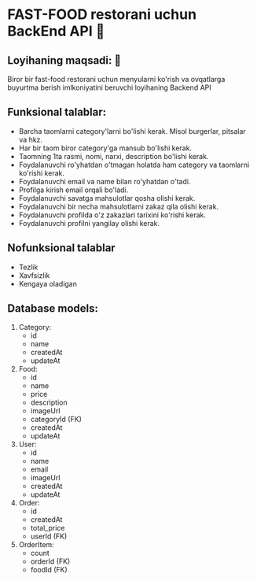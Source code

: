 # FAST-FOOD restorani uchun BackEnd API 🍔

## Loyihaning maqsadi: 🎯
 Biror bir fast-food restorani uchun menyularni ko'rish va ovqatlarga buyurtma berish imlkoniyatini beruvchi loyihaning Backend API
 

## Funksional talablar:
- Barcha taomlarni category'larni bo'lishi kerak. Misol burgerlar, pitsalar va hkz.
- Har bir taom biror category'ga mansub bo'lishi kerak.
- Taomning 1ta rasmi, nomi, narxi, description bo'lishi kerak.
- Foydalanuvchi ro'yhatdan o'tmagan holatda ham category va taomlarni ko'rishi kerak.
- Foydalanuvchi email va name bilan ro'yhatdan o'tadi.
- Profilga kirish email orqali bo'ladi.
- Foydalanuvchi savatga mahsulotlar qosha olishi kerak.
- Foydalanuvchi bir necha mahsulotlarni zakaz qila olishi kerak.
- Foydalanuvchi profilda o'z zakazlari tarixini ko'rishi kerak.
- Foydalanuvchi profilni yangilay olishi kerak.

## Nofunksional talablar
- Tezlik
- Xavfsizlik
- Kengaya oladigan

## Database models:

1. Category:
    - id
    - name
    - createdAt
    - updateAt
2. Food:
    - id
    - name
    - price
    - description
    - imageUrl
    - categoryId (FK)
    - createdAt
    - updateAt
3. User:
    - id 
    - name
    - email
    - imageUrl
    - createdAt
    - updateAt
4. Order:
    - id
    - createdAt
    - total_price
    - userId (FK)
5. OrderItem: 
    - count
    - orderId (FK)
    - foodId (FK)